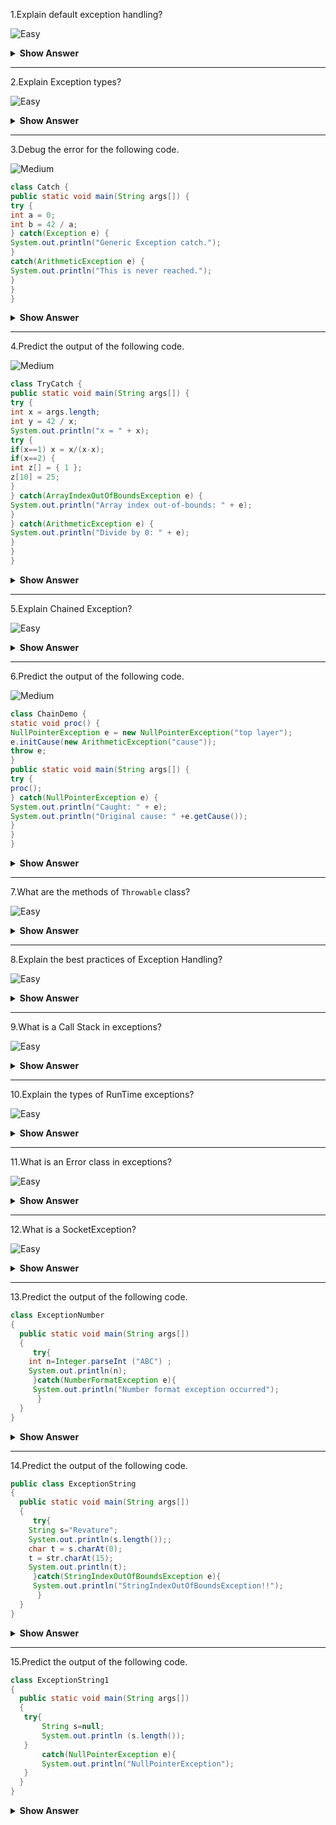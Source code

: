 1.Explain default exception handling? 

![Easy](https://github.com/revaturelabs/interviewquestions/blob/dev/ComplexityTags/simple%20(2).svg)

<details><summary><b> Show Answer</b></summary>
	
>- Whenever an exception has occurred, the method creates an Object known as an Exception Object and hands it off to the run-time system(JVM). The exception object contains the name and description of the exception and the current state of the program where the exception has occurred. Creating the Exception Object and handling it in the run-time system is called throwing an Exception. There might be a list of the methods that had been called to get to the method where an exception occurred. This ordered list of the methods is called Call Stack. 
>- The run-time system searches the call stack to find the method that contains a block of code that can handle the occurred exception. The block of the code is called an Exception handler.The run-time system starts searching from the method in which the exception occurred, and proceeds through the call stack in the reverse order in which methods were called.If it finds an appropriate handler, then it passes the occurred exception to it. An appropriate handler means the type of the exception object thrown matches the type of the exception object it can handle.
>- If the run-time system searches all the methods on the call stack and couldn’t have found the appropriate handler, then the run-time system handover the Exception Object to the default exception handler, which is part of the run-time system. 
	
</details>


---

2.Explain Exception types? 

![Easy](https://github.com/revaturelabs/interviewquestions/blob/dev/ComplexityTags/simple%20(2).svg)

<details><summary><b> Show Answer</b></summary>
	
>- All exception types are subclasses of the built-in class Throwable. Which is at the top of the exception class hierarchy. Immediately below Throwable class, there are two subclasses that partition exceptions into two distinct branches. One branch is headed by Exception. This class is used for exceptional conditions that user programs should catch. This is also the class that you will subclass to create your own custom exception types. 
>- The another subclass of Exception is  RuntimeException class and exceptions of this type are automatically defined for the programs that you write and include things such as divide by zero,array index bounds.The other branch is topped by Error, which defines exceptions that are not expected to be caught under normal circumstances by your program. Exceptions of type Error are used by the Java run-time system to indicate errors having to do with the run-time environment, itself. Stack overflow is an example of such an error.
	
</details>


---

3.Debug the error for the following code.

![Medium](https://github.com/revaturelabs/interviewquestions/blob/dev/ComplexityTags/Medium%20(2).svg)

 ``` java 
class Catch {
public static void main(String args[]) {
try {
int a = 0;
int b = 42 / a;
} catch(Exception e) {
System.out.println("Generic Exception catch.");
}
catch(ArithmeticException e) { 
System.out.println("This is never reached.");
}
}
}
```
<details><summary><b> Show Answer</b></summary>

<blockquote>
	
```java
	
catch(ArithmeticException e) { 
System.out.println("This is never reached.");
}
catch(Exception e) {
System.out.println("Generic Exception catch.");
}

```
	
</blockquote>
	
<details><summary><b> Explanation</b></summary>

>reverse the order of the catch statements.
	
</details>
</details>

---

4.Predict the output of the following code.

![Medium](https://github.com/revaturelabs/interviewquestions/blob/dev/ComplexityTags/Medium%20(2).svg)

 ``` java 
class TryCatch {
public static void main(String args[]) {
try {
int x = args.length;
int y = 42 / x;
System.out.println("x = " + x);
try { 
if(x==1) x = x/(x-x); 
if(x==2) {
int z[] = { 1 };
z[10] = 25; 
}
} catch(ArrayIndexOutOfBoundsException e) {
System.out.println("Array index out-of-bounds: " + e);
}
} catch(ArithmeticException e) {
System.out.println("Divide by 0: " + e);
}
}
}
```
<details><summary><b> Show Answer</b></summary>	

<blockquote>
	
```java
C:\>java TryCatch
Divide by 0: java.lang.ArithmeticException: / by zero
C:\>java TryCatch One
a = 1
Divide by 0: java.lang.ArithmeticException: / by zero
C:\>java TryCatch One Two
a = 2
Array index out-of-bounds:
java.lang.ArrayIndexOutOfBoundsException
```
	
</blockquote>
	
<details><summary><b> Explanation</b></summary>
	
>This block of code nests one try block within another. When you execute the code with no command-line arguments, a divide-by-zero exception is generated by the outer try block. Execution of the code by one command-line argument generates a divide-by-zero exception from within the nested try block. Since,the inner block does not catch this exception, it is passed on to the outer try block, where it is handled. If you execute the code with two command-line arguments, an array boundary exception is generated from within the inner try block.
	
</details>	
</details>

---

5.Explain Chained Exception? 

![Easy](https://github.com/revaturelabs/interviewquestions/blob/dev/ComplexityTags/simple%20(2).svg)

<details><summary><b> Show Answer</b></summary>
	
>The chained exception feature allows you to associate another exception with an exception.This second exception describes the cause of the first exception. For example,In a situation where a method throws an ArithmeticException because of an attempt to divide by zero. However, the actual cause of the problem was that an I/O error occurred, which caused the divisor to be set improperly. Although the method must certainly throw an ArithmeticException, since that is the error that occurred, you might also want to let the calling code know that the underlying cause was an I/O error. Chained exceptions let you handle this, and any other situation in which layers of exceptions exist.
	
</details>


---

6.Predict the output of the following code.

![Medium](https://github.com/revaturelabs/interviewquestions/blob/dev/ComplexityTags/Medium%20(2).svg)

 ``` java 
class ChainDemo {
static void proc() {
NullPointerException e = new NullPointerException("top layer");
e.initCause(new ArithmeticException("cause"));
throw e;
}
public static void main(String args[]) {
try {
proc();
} catch(NullPointerException e) {
System.out.println("Caught: " + e);
System.out.println("Original cause: " +e.getCause());
}
}
}
```
<details><summary><b> Show Answer</b></summary>

<blockquote>
	
```java
Caught: java.lang.NullPointerException: top layer
Original cause: java.lang.ArithmeticException: cause
```
	
</blockquote>
	
<details><summary><b> Explanation</b></summary>

>Chained Exceptions
	
</details>
</details>

---

7.What are the methods of `Throwable` class? 

![Easy](https://github.com/revaturelabs/interviewquestions/blob/dev/ComplexityTags/simple%20(2).svg)

<details><summary><b> Show Answer</b></summary>
	
>methods of Throwable class
	
<details><summary><b> Explanation</b></summary>

<blockquote>
	
- `public String getMessage()` – This method returns the message String of Throwable and the message can be provided while creating the exception through its constructor.	
	
- `public String getLocalizedMessage() ` – This method is provided so that subclasses can override it to provide a locale-specific message to the calling program. Throwable class implementation of this method use getMessage() method to return the exception message.	
	
- `public synchronized Throwable getCause() ` – This method returns the cause of the exception or null if the cause is unknown.
	
- `public String toString()` – This method returns the information about Throwable in String format, the returned String contains the name of Throwable class and localized message.	
	
- `public void printStackTrace()` – This method prints the stack trace information to the standard error stream, this method is overloaded and we can pass PrintStream or PrintWriter as an argument to write the stack trace information to the file or stream.

</blockquote>
	
</details>
</details>

---

8.Explain the best practices of Exception Handling? 

![Easy](https://github.com/revaturelabs/interviewquestions/blob/dev/ComplexityTags/simple%20(2).svg)

<details><summary><b> Show Answer</b></summary>
	
> best practices  of Exception Handling
	
<details><summary><b> Explanation</b></summary>

<blockquote>
	
- Base classes of Exception hierarchy don’t provide any useful information, that’s why Java has so many exception classes, such as IOException with further sub-classes as FileNotFoundException, EOFException, etc. We should always throw and catch specific exception classes so that caller will know the root cause of the exception easily and process them. This makes debugging easy and helps client applications handle exceptions appropriately.
	
- Since java enforces to either handle the checked exception or to declare it in the method signature, sometimes developers tend to catch the exception and log the error. But this practice is harmful because the caller program doesn’t get any notification for the exception. We should catch exceptions only when we can handle them appropriately.While implementing any feature, we should always throw exceptions back to the caller and let them decide how to handle it.
	
- Since exceptions halt the processing of the program, we should close all the resources in finally block.
	
- We should always log exception messages and while throwing exceptions provide a clear message so that caller will know easily why the exception occurred. We should always avoid an empty catch block that just consumes the exception and doesn’t provide any meaningful details of the exception for debugging.
	
- It’s always better to define an exception handling strategy at the design time and rather than throwing and catching multiple exceptions, we can create a custom exception with an error code and the caller program can handle these error codes. It’s also a good idea to create a utility method to process different error codes and use them.	
	
- When you create your custom exception, make sure it ends with Exception so that it will be clear from the name itself that it’s an exception class. 
	
- Exceptions are costly and sometimes it’s not required to throw exceptions at all and we can return a boolean variable to the caller program to indicate whether an operation was successful or not. This is helpful where the operation is optional and you don’t want your program to get stuck because it fails. 

</blockquote>
	
</details>
</details>

---

9.What is a Call Stack in exceptions? 

![Easy](https://github.com/revaturelabs/interviewquestions/blob/dev/ComplexityTags/simple%20(2).svg)

<details><summary><b> Show Answer</b></summary>
	
>The call stack is the ordered list of methods that had been called to get to a specific method.These are the methods which were called to get to the method in which the error occurred.
	
</details>

---

10.Explain the types of RunTime exceptions? 

![Easy](https://github.com/revaturelabs/interviewquestions/blob/dev/ComplexityTags/simple%20(2).svg)

<details><summary><b> Show Answer</b></summary>
	
>Types of RunTime exceptions		
>- ArithmeticException is thrown when an exceptional condition has occurred in an arithmetic operation.
>- ArrayIndexOutOfBoundsException is thrown to indicate that an array has been accessed with an illegal index. The index is either negative or greater than or equal to the size of the array.	
>- ClassNotFoundException is raised when we try to access a class whose definition is not found.
>- FileNotFoundException is raised when a file is not accessible or does not open.
>- IOException is thrown when an input-output operation is failed or interrupted.
>- InterruptedException is thrown when a thread is waiting, sleeping, or doing some processing, and it is interrupted.
	
</details>
</details>

---

11.What is an Error class in exceptions? 

![Easy](https://github.com/revaturelabs/interviewquestions/blob/dev/ComplexityTags/simple%20(2).svg)

<details><summary><b> Show Answer</b></summary>
	
>An Error class in exception handling is a subclass of Throwable which represents a serious problem that a reasonable application should not try to catch. The method does not have to declare an Error or any of its subclasses in its throws clause for it to be thrown during the execution of a method. The most common subclasses of the Error class are Java OutOfMemoryError and StackOverflowError classes.
	
</details>
</details>

---

12.What is a SocketException? 

![Easy](https://github.com/revaturelabs/interviewquestions/blob/dev/ComplexityTags/simple%20(2).svg)

<details><summary><b> Show Answer</b></summary>
	
>SocketException occurs on the server-side when the client closed the socket connection before the response could be returned over the socket. For example, by quitting the browser before the response was retrieved. Connection reset simply means that a TCP(Tranmission control protocol) reset was received. 
	
</details>
</details>

---

13.Predict the output of the following code.
 ``` java 
class ExceptionNumber
{
   public static void main(String args[])
   {
      try{
	 int n=Integer.parseInt ("ABC") ;
	 System.out.println(n);
      }catch(NumberFormatException e){
	  System.out.println("Number format exception occurred");
       }
   }
}
```
<details><summary><b> Show Answer</b></summary>
	
>Number format exception occurred

<details><summary><b> Explanation</b></summary>

>The String is passed to an integer variable.

</details>
</details>

---

14.Predict the output of  the following code.
 ``` java 
public class ExceptionString
{
   public static void main(String args[])
   {
      try{
	 String s="Revature";
	 System.out.println(s.length());;
	 char t = s.charAt(0);
	 t = str.charAt(15);
	 System.out.println(t);
      }catch(StringIndexOutOfBoundsException e){
	  System.out.println("StringIndexOutOfBoundsException!!");
       }
   }
}
```
<details><summary><b> Show Answer</b></summary>
	
>StringIndexOutOfBoundsException

<details><summary><b> Explanation</b></summary>

>The length of the String is smaller than that of finding the character in the specified string.

</details>
</details>

---

15.Predict the output of the following code.
 ``` java 
class ExceptionString1
{
   public static void main(String args[])
   {
	try{
		String s=null;
		System.out.println (s.length());
	}
        catch(NullPointerException e){
		System.out.println("NullPointerException");
	}
   }
}
```
<details><summary><b> Show Answer</b></summary>
	
>NullPointerException

<details><summary><b> Explanation</b></summary>

>The String variable is pointing to null.

</details>
</details>

